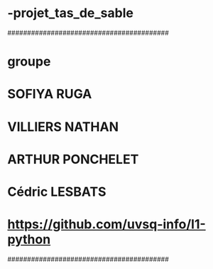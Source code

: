 # -projet_tas_de_sable

#########################################
# groupe 
# SOFIYA RUGA 
# VILLIERS NATHAN 
# ARTHUR PONCHELET
# Cédric LESBATS 
# https://github.com/uvsq-info/l1-python
#########################################
